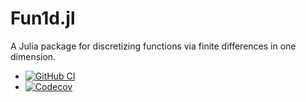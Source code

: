 # Fun1d.jl

A Julia package for discretizing functions via finite differences in
one dimension.
* [![GitHub
  CI](https://github.com/eschnett/Fun1d.jl/workflows/CI/badge.svg)](https://github.com/eschnett/Fun1d.jl/actions)
* [![Codecov](https://codecov.io/gh/eschnett/Fun1d.jl/branch/master/graph/badge.svg)](https://codecov.io/gh/eschnett/Fun1d.jl)
